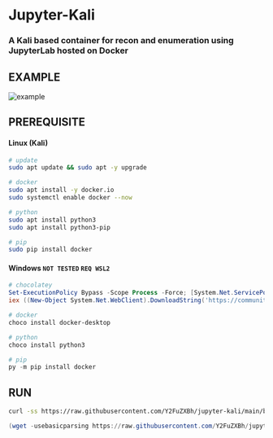 # Jupyter-Kali
### A Kali based container for recon and enumeration using JupyterLab hosted on Docker

## EXAMPLE
![example](https://user-images.githubusercontent.com/88941079/226449705-6d7f5186-e0e4-4ff9-818c-ff02ce74b45c.png)

## PREREQUISITE
#### Linux (Kali)
```bash
# update
sudo apt update && sudo apt -y upgrade

# docker
sudo apt install -y docker.io
sudo systemctl enable docker --now

# python
sudo apt install python3
sudo apt install python3-pip

# pip
sudo pip install docker
```

#### Windows `NOT TESTED` `REQ WSL2`
```powershell
# chocolatey
Set-ExecutionPolicy Bypass -Scope Process -Force; [System.Net.ServicePointManager]::SecurityProtocol = [System.Net.ServicePointManager]::SecurityProtocol -bor 3072
iex ((New-Object System.Net.WebClient).DownloadString('https://community.chocolatey.org/install.ps1'))

# docker
choco install docker-desktop

# python
choco install python3

# pip
py -m pip install docker
```

## RUN
```bash
curl -ss https://raw.githubusercontent.com/Y2FuZXBh/jupyter-kali/main/build.py | sudo python3 -
```
```powershell
(wget -usebasicparsing https://raw.githubusercontent.com/Y2FuZXBh/jupyter-kali/main/build.py).content | python -
```
